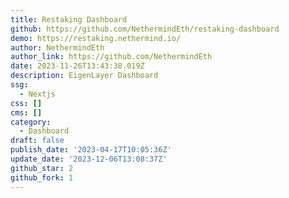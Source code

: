```yaml
---
title: Restaking Dashboard
github: https://github.com/NethermindEth/restaking-dashboard
demo: https://restaking.nethermind.io/
author: NethermindEth
author_link: https://github.com/NethermindEth
date: 2023-11-26T13:43:38.019Z
description: EigenLayer Dashboard
ssg:
  - Nextjs
css: []
cms: []
category:
  - Dashboard
draft: false
publish_date: '2023-04-17T10:05:36Z'
update_date: '2023-12-06T13:08:37Z'
github_star: 2
github_fork: 1
---
```

